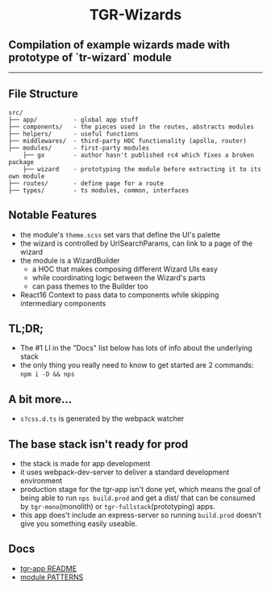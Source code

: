 <p align='center'>
  <h1 align='center'>TGR-Wizards</h1>
  <h2>Compilation of example wizards made with prototype of `tr-wizard` module</h2>
  <hr />
</p>

## File Structure

```text
src/
├── app/          - global app stuff
├── components/   - the pieces used in the routes, abstracts modules
├── helpers/      - useful functions
├── middlewares/  - third-party HOC functionality (apollo, router)
├── modules/      - first-party modules
    ├── gx        - author hasn't published rc4 which fixes a broken package
    ├── wizard    - prototyping the module before extracting it to its own module
├── routes/       - define page for a route
├── types/        - ts modules, common, interfaces
```

## Notable Features

- the module's `theme.scss` set vars that define the UI's palette
- the wizard is controlled by UrlSearchParams, can link to a page of the wizard
- the module is a WizardBuilder
  - a HOC that makes composing different Wizard UIs easy
  - while coordinating logic between the Wizard's parts
  - can pass themes to the Builder too
- React16 Context to pass data to components while skipping intermediary components

## TL;DR;

- The #1 LI in the "Docs" list below has lots of info about the underlying stack
- the only thing you really need to know to get started are 2 commands: `npm i -D && nps`

## A bit more...

- `s?css.d.ts` is generated by the webpack watcher

## The base stack isn't ready for prod

- the stack is made for app development
- it uses webpack-dev-server to deliver a standard development environment
- production stage for the tgr-app isn't done yet, which means the goal of being able to run `nps build.prod` and get a dist/ that can be consumed by `tgr-mono`(monolith) or `tgr-fullstack`(prototyping) apps.
- this app does't include an express-server so running `build.prod` doesn't give you something easily useable.

## Docs

- [tgr-app README](https://github.com/Falieson/2018-typescript-react-app/blob/7a531f503a36e2b09a65a7324f917918a1f0a9c0/README.md)
- [module PATTERNS](https://github.com/Falieson/tgrstack.com/wiki/Patterns)
